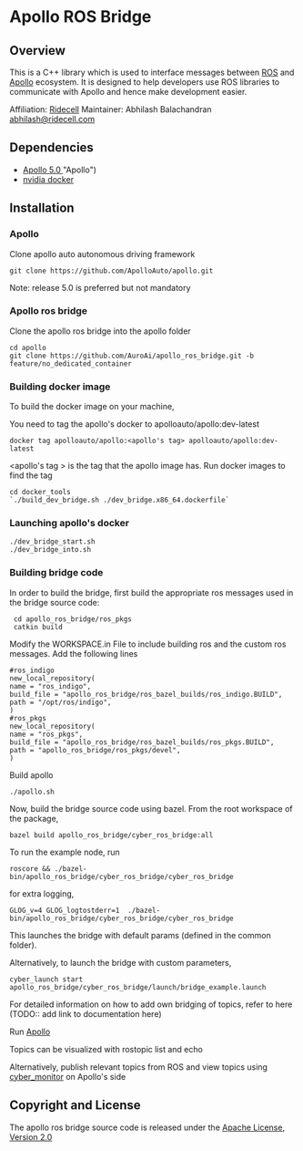 # Apollo ROS Bridge


## Overview

This is a C++ library which is used to interface messages between [ROS](http://http://www.ros.org/ "ROS")  and [Apollo](https://github.com/ApolloAuto/apollo "Apollo") ecosystem. It is designed to help developers use ROS libraries to communicate with Apollo and hence make development easier. 

Affiliation:  [Ridecell](http://auro.ai/ "Ridecell")
Maintainer: Abhilash Balachandran abhilash@ridecell.com

## Dependencies

- [Apollo 5.0 ](https://github.com/ApolloAuto/apollo) "Apollo")
- [nvidia docker ](https://github.com/NVIDIA/nvidia-docker "nvidia docker ")

## Installation

### Apollo
Clone apollo auto autonomous driving framework 
```
git clone https://github.com/ApolloAuto/apollo.git
```
Note: release 5.0 is preferred but not mandatory

### Apollo ros bridge
Clone the apollo ros bridge into the apollo folder
```
cd apollo
git clone https://github.com/AuroAi/apollo_ros_bridge.git -b feature/no_dedicated_container
```

### Building docker image

To build the docker image on your machine, 

You need to tag the apollo's docker to apolloauto/apollo:dev-latest

```
docker tag apolloauto/apollo:<apollo's tag> apolloauto/apollo:dev-latest
```
<apollo's tag > is the tag that the apollo image has. Run docker images to find the tag

    cd docker_tools
    `./build_dev_bridge.sh ./dev_bridge.x86_64.dockerfile`

### Launching apollo's docker

```
./dev_bridge_start.sh
./dev_bridge_into.sh
```

### Building bridge code

In order to build the bridge, first build the appropriate ros messages used in the bridge source code:

     cd apollo_ros_bridge/ros_pkgs
     catkin build
        
Modify the WORKSPACE.in File to include building ros and the custom ros messages. Add the following lines

    #ros_indigo
    new_local_repository(
    name = "ros_indigo",
    build_file = "apollo_ros_bridge/ros_bazel_builds/ros_indigo.BUILD",
    path = "/opt/ros/indigo",
    )
	#ros_pkgs
	new_local_repository(
    name = "ros_pkgs",
    build_file = "apollo_ros_bridge/ros_bazel_builds/ros_pkgs.BUILD",
    path = "apollo_ros_bridge/ros_pkgs/devel",
    )

Build apollo
```
./apollo.sh
```

Now, build the bridge source code using bazel. From the root workspace of the package,
       
    bazel build apollo_ros_bridge/cyber_ros_bridge:all


To run the example node, run

    roscore && ./bazel-bin/apollo_ros_bridge/cyber_ros_bridge/cyber_ros_bridge

for extra logging,

    GLOG_v=4 GLOG_logtostderr=1  ./bazel-bin/apollo_ros_bridge/cyber_ros_bridge/cyber_ros_bridge

This launches the bridge with default params (defined in the common folder).

Alternatively, to launch the bridge with custom parameters,

    cyber_launch start apollo_ros_bridge/cyber_ros_bridge/launch/bridge_example.launch

For detailed information on how to add own bridging of topics, refer to here (TODO:: add link to documentation here)

Run [Apollo ](https://github.com/ApolloAuto/apollo/blob/master/docs/quickstart/apollo_3_5_quick_start.md "Apollo ")

Topics can be visualized with rostopic list and echo

Alternatively, publish relevant topics from ROS and view topics using [cyber_monitor](https://github.com/ApolloAuto/apollo/blob/master/docs/cyber/CyberRT_Developer_Tools.md "cyber_monitor") on Apollo's side

## Copyright and License

The apollo ros bridge source code is released under the [Apache License, Version 2.0](https://www.apache.org/licenses/LICENSE-2.0 "Apache License, Version 2.0")


